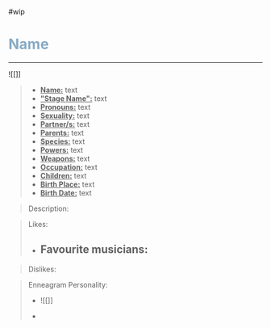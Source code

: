 #wip 
<h1><font color="#87AAC4"> Name </font></h1>

___

![[]]

> - **<ins>Name:<ins>** text
> - **<ins>"Stage Name":<ins>** text
> - **<ins>Pronouns:<ins>** text
> - **<ins>Sexuality:<ins>** text
> - **<ins>Partner/s:<ins>** text
> - **<ins>Parents:<ins>** text
> - **<ins>Species:<ins>** text
> - **<ins>Powers:<ins>** text
> - **<ins>Weapons:<ins>** text
> - **<ins>Occupation:<ins>** text
> - **<ins>Children:<ins>** text
> - **<ins>Birth Place:<ins>** text
> - **<ins>Birth Date:<ins>** text

> Description:
> 
	
> Likes:
>
> - Favourite musicians:
>	- 

> Dislikes:
>
	
> Enneagram Personality: 
> - ![[]]
>
> - 
>	
> 	